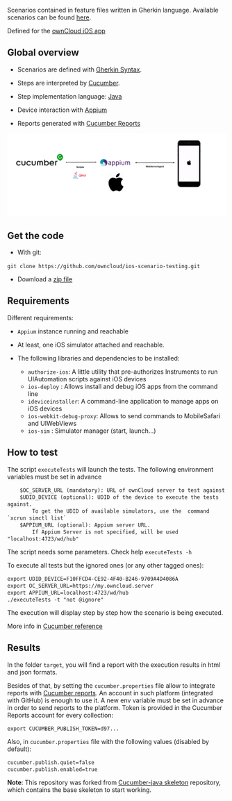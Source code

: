 
Scenarios contained in feature files written in Gherkin language.
Available scenarios can be found
[here](ios-scenario-testing/src/test/resources/io/cucumber).

Defined for the [ownCloud iOS app](https://github.com/owncloud/ios)


## Global overview

- Scenarios are defined with [Gherkin
Syntax](https://cucumber.io/docs/gherkin/).

- Steps are interpreted by [Cucumber](https://cucumber.io/).

- Step implementation language:
[Java](https://docs.oracle.com/javase/7/docs/)

- Device interaction with [Appium](http://appium.io/)

- Reports generated with [Cucumber Reports](https://reports.cucumber.io/)

![](architecture.png)

## Get the code

- With git:

`git clone https://github.com/owncloud/ios-scenario-testing.git`

- Download a [zip
file](https://github.com/owncloud/ios-scenario-testing/archive/master.zip)

## Requirements

Different requirements:

* `Appium` instance running and reachable

* At least, one iOS simulator attached and reachable.

* The following libraries and dependencies to be installed:

	* `authorize-ios`: A little utility that pre-authorizes Instruments to run UIAutomation scripts against iOS devices
	* `ios-deploy` : Allows install and debug iOS apps from the command line
	* `ideviceinstaller`: A command-line application to manage apps on iOS devices
	* `ios-webkit-debug-proxy`: Allows to send commands to MobileSafari and UIWebViews
	* `ios-sim` : Simulator manager (start, launch...)

## How to test

The script `executeTests` will launch the tests. The following environment variables must be set in advance

		$OC_SERVER_URL (mandatory): URL of ownCloud server to test against
		$UDID_DEVICE (optional): UDID of the device to execute the tests against.
			To get the UDID of available simulators, use the  command `xcrun simctl list`
		$APPIUM_URL (optional): Appium server URL.
			If Appium Server is not specified, will be used "localhost:4723/wd/hub"

The script needs some parameters. Check help `executeTests -h`

To execute all tests but the ignored ones (or any other tagged ones):

	export UDID_DEVICE=F10FFCD4-CE92-4F40-B246-9709A4D4086A
	export OC_SERVER_URL=https://my.owncloud.server
	export APPIUM_URL=localhost:4723/wd/hub
	./executeTests -t "not @ignore"

The execution will display step by step how the scenario is being executed.

More info in [Cucumber reference](https://cucumber.io/docs/cucumber/api/)

## Results

In the folder `target`, you will find a report with the execution results in html and json formats.

Besides of that, by setting the `cucumber.properties` file allow to integrate reports with [Cucumber reports](https://cucumber.io/docs/cucumber/reporting/?lang=java). An account in such platform (integrated with GitHub) is enough to use it. A new env variable must be set in advance in order to send reports to the platform. Token is provided in the Cucumber Reports account for every collection:

	export CUCUMBER_PUBLISH_TOKEN=d97...

Also, in `cucumber.properties` file with the following values (disabled by default):

	cucumber.publish.quiet=false
	cucumber.publish.enabled=true

**Note**: This repository was forked from [Cucumber-java
skeleton](https://github.com/cucumber/cucumber-java-skeleton)
repository, which contains the base skeleton to start working.